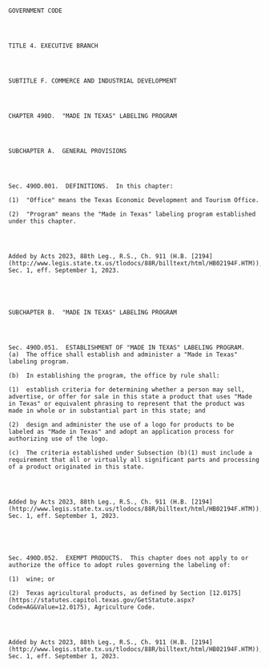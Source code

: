 ﻿
    
    
    	
    					
    
    
    GOVERNMENT CODE
    
      
    
    
    TITLE 4. EXECUTIVE BRANCH
    
      
    
    
    SUBTITLE F. COMMERCE AND INDUSTRIAL DEVELOPMENT
    
      
    
    
    CHAPTER 490D.  "MADE IN TEXAS" LABELING PROGRAM
    
      
    
    
    SUBCHAPTER A.  GENERAL PROVISIONS
    
      
    
    
    Sec. 490D.001.  DEFINITIONS.  In this chapter:
    
    (1)  "Office" means the Texas Economic Development and Tourism Office.
    
    (2)  "Program" means the "Made in Texas" labeling program established under this chapter.
    
    
    
    
    Added by Acts 2023, 88th Leg., R.S., Ch. 911 (H.B. [2194](http://www.legis.state.tx.us/tlodocs/88R/billtext/html/HB02194F.HTM)), Sec. 1, eff. September 1, 2023.
    
    
    
    
    
    SUBCHAPTER B.  "MADE IN TEXAS" LABELING PROGRAM
    
      
    
    
    Sec. 490D.051.  ESTABLISHMENT OF "MADE IN TEXAS" LABELING PROGRAM.  (a)  The office shall establish and administer a "Made in Texas" labeling program.
    
    (b)  In establishing the program, the office by rule shall:
    
    (1)  establish criteria for determining whether a person may sell, advertise, or offer for sale in this state a product that uses "Made in Texas" or equivalent phrasing to represent that the product was made in whole or in substantial part in this state; and
    
    (2)  design and administer the use of a logo for products to be labeled as "Made in Texas" and adopt an application process for authorizing use of the logo.
    
    (c)  The criteria established under Subsection (b)(1) must include a requirement that all or virtually all significant parts and processing of a product originated in this state.
    
    
    
    
    Added by Acts 2023, 88th Leg., R.S., Ch. 911 (H.B. [2194](http://www.legis.state.tx.us/tlodocs/88R/billtext/html/HB02194F.HTM)), Sec. 1, eff. September 1, 2023.
    
    
    
    
    
    Sec. 490D.052.  EXEMPT PRODUCTS.  This chapter does not apply to or authorize the office to adopt rules governing the labeling of:
    
    (1)  wine; or
    
    (2)  Texas agricultural products, as defined by Section [12.0175](https://statutes.capitol.texas.gov/GetStatute.aspx?Code=AG&Value=12.0175), Agriculture Code.
    
    
    
    
    Added by Acts 2023, 88th Leg., R.S., Ch. 911 (H.B. [2194](http://www.legis.state.tx.us/tlodocs/88R/billtext/html/HB02194F.HTM)), Sec. 1, eff. September 1, 2023.
    
    
    
    
    				
